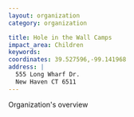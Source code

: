 ```yaml
---
layout: organization
category: organization

title: Hole in the Wall Camps
impact_area: Children
keywords: 
coordinates: 39.527596,-99.141968
address: |
  555 Long Wharf Dr.
  New Haven CT 6511
---
```

Organization's overview
